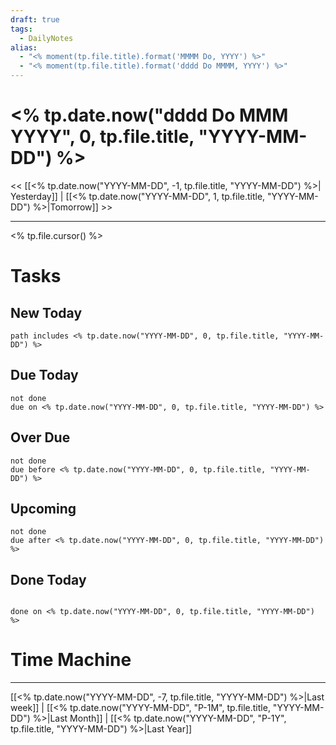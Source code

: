 ```yaml
---
draft: true
tags:
  - DailyNotes
alias:
  - "<% moment(tp.file.title).format('MMMM Do, YYYY') %>"
  - "<% moment(tp.file.title).format('dddd Do MMMM, YYYY') %>"
---
```


# <% tp.date.now("dddd Do MMM YYYY", 0, tp.file.title, "YYYY-MM-DD") %>

<< [[<% tp.date.now("YYYY-MM-DD", -1, tp.file.title, "YYYY-MM-DD") %>| Yesterday]] | [[<% tp.date.now("YYYY-MM-DD", 1, tp.file.title, "YYYY-MM-DD") %>|Tomorrow]] >>

---

<% tp.file.cursor() %>

# Tasks

## New Today

```tasks
path includes <% tp.date.now("YYYY-MM-DD", 0, tp.file.title, "YYYY-MM-DD") %>
```

## Due Today

```tasks
not done
due on <% tp.date.now("YYYY-MM-DD", 0, tp.file.title, "YYYY-MM-DD") %>
```

## Over Due

```tasks
not done
due before <% tp.date.now("YYYY-MM-DD", 0, tp.file.title, "YYYY-MM-DD") %>
```

## Upcoming

```tasks
not done
due after <% tp.date.now("YYYY-MM-DD", 0, tp.file.title, "YYYY-MM-DD") %>
```

## Done Today

```tasks

done on <% tp.date.now("YYYY-MM-DD", 0, tp.file.title, "YYYY-MM-DD") %>

```

# Time Machine

---

[[<% tp.date.now("YYYY-MM-DD", -7, tp.file.title, "YYYY-MM-DD") %>|Last week]] | [[<% tp.date.now("YYYY-MM-DD", "P-1M", tp.file.title, "YYYY-MM-DD") %>|Last Month]] | [[<% tp.date.now("YYYY-MM-DD", "P-1Y", tp.file.title, "YYYY-MM-DD") %>|Last Year]]
